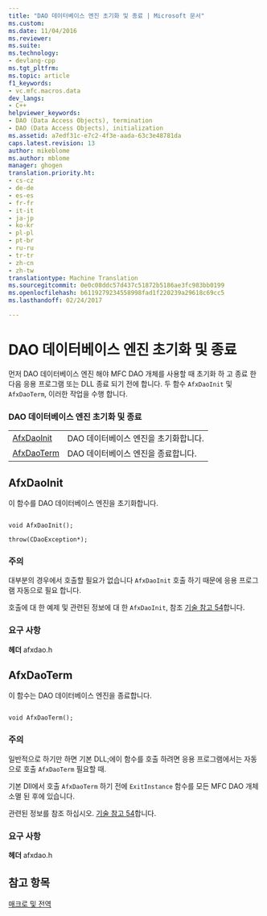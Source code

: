```yaml
---
title: "DAO 데이터베이스 엔진 초기화 및 종료 | Microsoft 문서"
ms.custom: 
ms.date: 11/04/2016
ms.reviewer: 
ms.suite: 
ms.technology:
- devlang-cpp
ms.tgt_pltfrm: 
ms.topic: article
f1_keywords:
- vc.mfc.macros.data
dev_langs:
- C++
helpviewer_keywords:
- DAO (Data Access Objects), termination
- DAO (Data Access Objects), initialization
ms.assetid: a7edf31c-e7c2-4f3e-aada-63c3e48781da
caps.latest.revision: 13
author: mikeblome
ms.author: mblome
manager: ghogen
translation.priority.ht:
- cs-cz
- de-de
- es-es
- fr-fr
- it-it
- ja-jp
- ko-kr
- pl-pl
- pt-br
- ru-ru
- tr-tr
- zh-cn
- zh-tw
translationtype: Machine Translation
ms.sourcegitcommit: 0e0c08ddc57d437c51872b5186ae3fc983bb0199
ms.openlocfilehash: b6119279234558998fad1f220239a29618c69cc5
ms.lasthandoff: 02/24/2017

---
```

# <a name="dao-database-engine-initialization-and-termination"></a>DAO 데이터베이스 엔진 초기화 및 종료
먼저 DAO 데이터베이스 엔진 해야 MFC DAO 개체를 사용할 때 초기화 하 고 종료 한 다음 응용 프로그램 또는 DLL 종료 되기 전에 합니다. 두 함수 `AfxDaoInit` 및 `AfxDaoTerm`, 이러한 작업을 수행 합니다.  
  
### <a name="dao-database-engine-initialization-and-termination"></a>DAO 데이터베이스 엔진 초기화 및 종료  
  
|||  
|-|-|  
|[AfxDaoInit](#afxdaoinit)|DAO 데이터베이스 엔진을 초기화합니다.|  
|[AfxDaoTerm](#afxdaoterm)|DAO 데이터베이스 엔진을 종료합니다.|  
  
##  <a name="a-nameafxdaoinita--afxdaoinit"></a><a name="afxdaoinit"></a>AfxDaoInit  
 이 함수를 DAO 데이터베이스 엔진을 초기화합니다.  
  
```  
 
void AfxDaoInit();

throw(CDaoException*);  
```  
  
### <a name="remarks"></a>주의  
 대부분의 경우에서 호출할 필요가 없습니다 `AfxDaoInit` 호출 하기 때문에 응용 프로그램 자동으로 필요 합니다.  
  
 호출에 대 한 예제 및 관련된 정보에 대 한 `AfxDaoInit`, 참조 [기술 참고 54](../../mfc/tn054-calling-dao-directly-while-using-mfc-dao-classes.md)합니다.  
  
### <a name="requirements"></a>요구 사항  
  **헤더** afxdao.h  
  
##  <a name="a-nameafxdaoterma--afxdaoterm"></a><a name="afxdaoterm"></a>AfxDaoTerm  
 이 함수는 DAO 데이터베이스 엔진을 종료합니다.  
  
```  
 
void AfxDaoTerm();  
```  
  
### <a name="remarks"></a>주의  
 일반적으로 하기만 하면 기본 DLL;에이 함수를 호출 하려면 응용 프로그램에서는 자동으로 호출 `AfxDaoTerm` 필요할 때.  
  
 기본 Dll에서 호출 `AfxDaoTerm` 하기 전에 `ExitInstance` 함수를 모든 MFC DAO 개체 소멸 된 후에 있습니다.  
  
 관련된 정보를 참조 하십시오. [기술 참고 54](../../mfc/tn054-calling-dao-directly-while-using-mfc-dao-classes.md)합니다.  

### <a name="requirements"></a>요구 사항  
  **헤더** afxdao.h  

## <a name="see-also"></a>참고 항목  
 [매크로 및 전역](../../mfc/reference/mfc-macros-and-globals.md)


